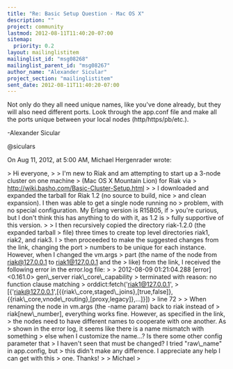 ```yaml
---
title: "Re: Basic Setup Question - Mac OS X"
description: ""
project: community
lastmod: 2012-08-11T11:40:20-07:00
sitemap:
  priority: 0.2
layout: mailinglistitem
mailinglist_id: "msg08268"
mailinglist_parent_id: "msg08267"
author_name: "Alexander Sicular"
project_section: "mailinglistitem"
sent_date: 2012-08-11T11:40:20-07:00
---
```



Not only do they all need unique names, like you've done already, but they will 
also need different ports. Look through the app.conf file and make all the 
ports unique between your local nodes (http/https/pb/etc.).

-Alexander Sicular

@siculars

On Aug 11, 2012, at 5:00 AM, Michael Hergenrader wrote:

&gt; Hi everyone,
&gt; 
&gt; I'm new to Riak and am attempting to start up a 3-node cluster on one machine 
&gt; (Mac OS X Mountain Lion) for Riak via 
&gt; http://wiki.basho.com/Basic-Cluster-Setup.html
&gt; 
&gt; I downloaded and expanded the tarball for Riak 1.2 (no source to build, nice 
&gt; and clean expansion). I then was able to get a single node running no 
&gt; problem, with no special configuration. My Erlang version is R15B05, if 
&gt; you're curious, but I don't think this has anything to do with it, as 1.2 is 
&gt; fully supportive of this version.
&gt; 
&gt; I then recursively copied the directory riak-1.2.0 (the expanded tarball 
&gt; file) three times to create top level directories riak1, riak2, and riak3. I 
&gt; then proceeded to make the suggested changes from the link, changing the port 
&gt; numbers to be unique for each instance. However, when I changed the vm.args 
&gt; part (the name of the node from riak@127.0.0.1 to riak1@127.0.0.1 and the 
&gt; like) from the link, I received the following error in the error.log file:
&gt; 
&gt; 2012-08-09 01:21:04.288 [error] &lt;0.161.0&gt; gen\\_server riak\\_core\\_capability 
&gt; terminated with reason: no function clause matching 
&gt; orddict:fetch('riak1@127.0.0.1', 
&gt; [{'riak@127.0.0.1',[{{riak\\_core,staged\\_joins},[true,false]},{{riak\\_core,vnode\\_routing},[proxy,legacy]},...]}])
&gt; line 72
&gt; 
&gt; When renaming the node in vm.args (the -name param) back to riak instead of 
&gt; riak[new\\_number], everything works fine. However, as specified in the link, 
&gt; the nodes need to have different names to cooperate with one another. As 
&gt; shown in the error log, it seems like there is a name mismatch with something 
&gt; else when I customize the name...? Is there some other config parameter that 
&gt; I haven't seen that must be changed? I tried "raw\\_name" in app.config, but 
&gt; this didn't make any difference. I appreciate any help I can get with this 
&gt; one. Thanks!
&gt; 
&gt; Michael
&gt; 


